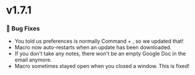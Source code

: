 # v1.7.1

### 🐞 Bug Fixes
 - You told us preferences is normally Command + , so we updated that!
 - Macro now auto-restarts when an update has been downloaded.
 - If you don't take any notes, there won't be an empty Google Doc in the email anymore.
 - Macro sometimes stayed open when you closed a window. This is fixed!
